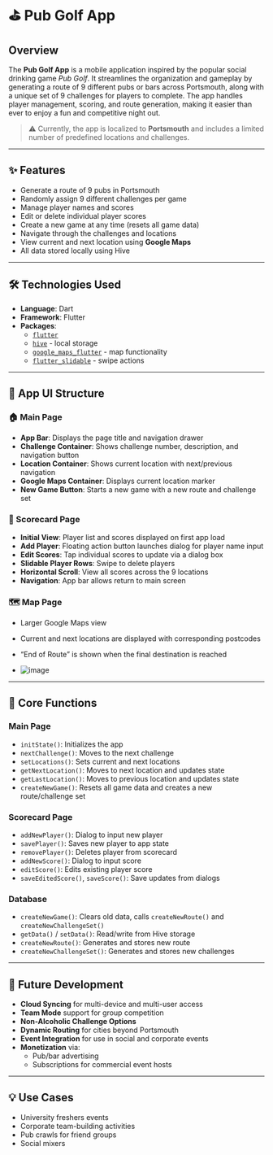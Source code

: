 
# ⛳ Pub Golf App

## Overview

The **Pub Golf App** is a mobile application inspired by the popular social drinking game *Pub Golf*. It streamlines the organization and gameplay by generating a route of 9 different pubs or bars across Portsmouth, along with a unique set of 9 challenges for players to complete. The app handles player management, scoring, and route generation, making it easier than ever to enjoy a fun and competitive night out.

> ⚠️ Currently, the app is localized to **Portsmouth** and includes a limited number of predefined locations and challenges.

---

## ✨ Features

- Generate a route of 9 pubs in Portsmouth
- Randomly assign 9 different challenges per game
- Manage player names and scores
- Edit or delete individual player scores
- Create a new game at any time (resets all game data)
- Navigate through the challenges and locations
- View current and next location using **Google Maps**
- All data stored locally using Hive

---

## 🛠️ Technologies Used

- **Language**: Dart
- **Framework**: Flutter
- **Packages**:
  - [`flutter`](https://flutter.dev/)
  - [`hive`](https://pub.dev/packages/hive) - local storage
  - [`google_maps_flutter`](https://pub.dev/packages/google_maps_flutter) - map functionality
  - [`flutter_slidable`](https://pub.dev/packages/flutter_slidable) - swipe actions

---

## 📱 App UI Structure

### 🏠 Main Page

- **App Bar**: Displays the page title and navigation drawer
- **Challenge Container**: Shows challenge number, description, and navigation button
- **Location Container**: Shows current location with next/previous navigation
- **Google Maps Container**: Displays current location marker
- **New Game Button**: Starts a new game with a new route and challenge set

### 📝 Scorecard Page

- **Initial View**: Player list and scores displayed on first app load
- **Add Player**: Floating action button launches dialog for player name input
- **Edit Scores**: Tap individual scores to update via a dialog box
- **Slidable Player Rows**: Swipe to delete players
- **Horizontal Scroll**: View all scores across the 9 locations
- **Navigation**: App bar allows return to main screen

### 🗺️ Map Page

- Larger Google Maps view
- Current and next locations are displayed with corresponding postcodes
- “End of Route” is shown when the final destination is reached

- ![image]()


---

## 🔁 Core Functions

### Main Page
- `initState()`: Initializes the app
- `nextChallenge()`: Moves to the next challenge
- `setLocations()`: Sets current and next locations
- `getNextLocation()`: Moves to next location and updates state
- `getLastLocation()`: Moves to previous location and updates state
- `createNewGame()`: Resets all game data and creates a new route/challenge set

### Scorecard Page
- `addNewPlayer()`: Dialog to input new player
- `savePlayer()`: Saves new player to app state
- `removePlayer()`: Deletes player from scorecard
- `addNewScore()`: Dialog to input score
- `editScore()`: Edits existing player score
- `saveEditedScore()`, `saveScore()`: Save updates from dialogs

### Database
- `createNewGame()`: Clears old data, calls `createNewRoute()` and `createNewChallengeSet()`
- `getData()` / `setData()`: Read/write from Hive storage
- `createNewRoute()`: Generates and stores new route
- `createNewChallengeSet()`: Generates and stores new challenges

---

## 🚀 Future Development

- **Cloud Syncing** for multi-device and multi-user access
- **Team Mode** support for group competition
- **Non-Alcoholic Challenge Options**
- **Dynamic Routing** for cities beyond Portsmouth
- **Event Integration** for use in social and corporate events
- **Monetization** via:
  - Pub/bar advertising
  - Subscriptions for commercial event hosts

---

## 💡 Use Cases

- University freshers events
- Corporate team-building activities
- Pub crawls for friend groups
- Social mixers
